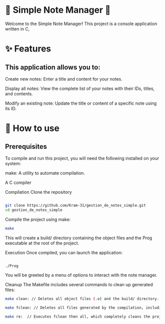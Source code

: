 # 📝 Simple Note Manager 📝
Welcome to the Simple Note Manager! This project is a console application written in C, 

# ✨ Features
## This application allows you to:

Create new notes: Enter a title and content for your notes.

Display all notes: View the complete list of your notes with their IDs, titles, and contents.

Modify an existing note: Update the title or content of a specific note using its ID.

# 🚀 How to use
## Prerequisites
To compile and run this project, you will need the following installed on your system:

make: A utility to automate compilation.

A C compiler 

Compilation
Clone the repository 

```bash

git clone https://github.com/Kram-31/gestion_de_notes_simple.git 
cd gestion_de_notes_simple
```
Compile the project using make:


```bash
make
```

This will create a build/ directory containing the object files and the Prog executable at the root of the project.

Execution
Once compiled, you can launch the application:

```Bash

./Prog
```
You will be greeted by a menu of options to interact with the note manager.

Cleanup
The Makefile includes several commands to clean up generated files:
```Bash
make clean: // Deletes all object files (.o) and the build/ directory.
```
```bash
make fclean: // Deletes all files generated by the compilation, including object files, the build/ directory, and the Prog executable.
```
```bash
make re:  // Executes fclean then all, which completely cleans the project and recompiles it.
```
